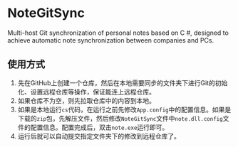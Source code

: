 # NoteGitSync
Multi-host Git synchronization of personal notes based on C #, designed to achieve automatic note synchronization between companies and PCs.

## 使用方式

1. 先在GitHub上创建一个仓库，然后在本地需要同步的文件夹下进行Git的初始化、设置远程仓库等操作，保证能连上远程仓库。
2. 如果仓库不为空，则先拉取仓库中的内容到本地。
3. 如果是本地运行`cs`代码，在运行之前先修改`App.config`中的配置信息。如果是下载的`zip`包，先解压文件，然后修改`NoteGitSync`文件中`note.dll.config`文件的配置信息。配置完成后，双击`note.exe`运行即可。
4. 运行后就可以自动提交指定文件夹下的修改到远程仓库了。

